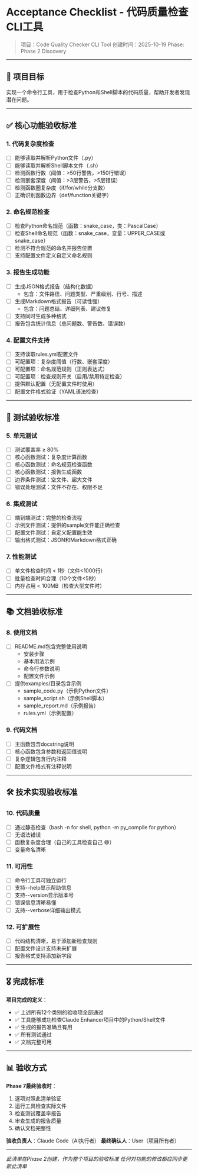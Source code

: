 # Acceptance Checklist - 代码质量检查CLI工具

> 项目：Code Quality Checker CLI Tool
> 创建时间：2025-10-19
> Phase: Phase 2 Discovery

---

## 🎯 项目目标

实现一个命令行工具，用于检查Python和Shell脚本的代码质量，帮助开发者发现潜在问题。

---

## ✅ 核心功能验收标准

### 1. 代码复杂度检查
- [ ] 能够读取并解析Python文件（.py）
- [ ] 能够读取并解析Shell脚本文件（.sh）
- [ ] 检测函数行数（阈值：>50行警告，>150行错误）
- [ ] 检测嵌套深度（阈值：>3层警告，>5层错误）
- [ ] 检测函数圈复杂度（if/for/while分支数）
- [ ] 正确识别函数边界（def/function关键字）

### 2. 命名规范检查
- [ ] 检查Python命名规范（函数：snake_case，类：PascalCase）
- [ ] 检查Shell命名规范（函数：snake_case，变量：UPPER_CASE或snake_case）
- [ ] 检测不符合规范的命名并报告位置
- [ ] 支持配置文件定义自定义命名规则

### 3. 报告生成功能
- [ ] 生成JSON格式报告（结构化数据）
  - 包含：文件路径、问题类型、严重级别、行号、描述
- [ ] 生成Markdown格式报告（可读性强）
  - 包含：问题总结、详细列表、建议修复
- [ ] 支持同时生成多种格式
- [ ] 报告包含统计信息（总问题数、警告数、错误数）

### 4. 配置文件支持
- [ ] 支持读取rules.yml配置文件
- [ ] 可配置项：复杂度阈值（行数、嵌套深度）
- [ ] 可配置项：命名规范规则（正则表达式）
- [ ] 可配置项：检查规则开关（启用/禁用特定检查）
- [ ] 提供默认配置（无配置文件时使用）
- [ ] 配置文件格式验证（YAML语法检查）

---

## 🧪 测试验收标准

### 5. 单元测试
- [ ] 测试覆盖率 ≥ 80%
- [ ] 核心函数测试：复杂度计算函数
- [ ] 核心函数测试：命名规范检查函数
- [ ] 核心函数测试：报告生成函数
- [ ] 边界条件测试：空文件、超大文件
- [ ] 错误处理测试：文件不存在、权限不足

### 6. 集成测试
- [ ] 端到端测试：完整的检查流程
- [ ] 示例文件测试：提供的sample文件能正确检查
- [ ] 配置文件测试：自定义配置能生效
- [ ] 输出格式测试：JSON和Markdown格式正确

### 7. 性能测试
- [ ] 单文件检查时间 < 1秒（文件<1000行）
- [ ] 批量检查时间合理（10个文件<5秒）
- [ ] 内存占用 < 100MB（检查大型文件时）

---

## 📚 文档验收标准

### 8. 使用文档
- [ ] README.md包含完整使用说明
  - 安装步骤
  - 基本用法示例
  - 命令行参数说明
  - 配置文件示例
- [ ] 提供examples/目录包含示例
  - sample_code.py（示例Python文件）
  - sample_script.sh（示例Shell脚本）
  - sample_report.md（示例报告）
  - rules.yml（示例配置）

### 9. 代码文档
- [ ] 主函数包含docstring说明
- [ ] 核心函数包含参数和返回值说明
- [ ] 复杂逻辑包含行内注释
- [ ] 配置文件格式有注释说明

---

## 🛠️ 技术实现验收标准

### 10. 代码质量
- [ ] 通过静态检查（bash -n for shell, python -m py_compile for python）
- [ ] 无语法错误
- [ ] 函数复杂度合理（自己的工具检查自己 😄）
- [ ] 变量命名清晰

### 11. 可用性
- [ ] 命令行工具可独立运行
- [ ] 支持--help显示帮助信息
- [ ] 支持--version显示版本号
- [ ] 错误信息清晰易懂
- [ ] 支持--verbose详细输出模式

### 12. 可扩展性
- [ ] 代码结构清晰，易于添加新检查规则
- [ ] 配置文件设计支持未来扩展
- [ ] 报告格式支持添加新字段

---

## 🎖️ 完成标准

**项目完成的定义**：
- ✅ 上述所有12个类别的验收项全部通过
- ✅ 工具能够成功检查Claude Enhancer项目中的Python/Shell文件
- ✅ 生成的报告准确且有用
- ✅ 所有测试通过
- ✅ 文档完整可用

---

## 📊 验收方式

**Phase 7最终验收时**：
1. 逐项对照此清单验证
2. 运行工具检查实际文件
3. 检查测试覆盖率报告
4. 审查生成的报告质量
5. 确认文档完整性

**验收负责人**：Claude Code（AI执行者）
**最终确认人**：User（项目所有者）

---

*此清单在Phase 2创建，作为整个项目的验收标准*
*任何对功能的修改都应同步更新此清单*
